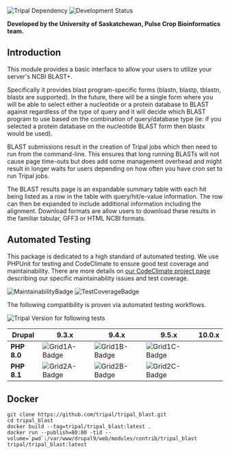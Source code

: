 ![Tripal Dependency](https://img.shields.io/badge/Tripal-4.0--alpha1-brightgreen)
![Development Status](https://img.shields.io/badge/Status-Active%20Development-orange)

**Developed by the University of Saskatchewan, Pulse Crop Bioinformatics team.**

## Introduction

This module provides a basic interface to allow your users to utilize your
server's NCBI BLAST+.

Specifically it provides blast program-specific forms (blastn, blastp, tblastn,
blastx are supported). In the future, there will be a single form where you
will be able to select either a nucleotide or a protein database to BLAST
against regardless of the type of query and it will decide which BLAST
program to use based on the combination of query/database type (ie: if you
selected a protein database on the nucleotide BLAST form then blastx would
be used).

BLAST submissions result in the creation of Tripal jobs which then need to run
from the command-line. This ensures that long running BLASTs will not cause
page time-outs but does add some management overhead and might result in longer
waits for users depending on how often you have cron set to run Tripal jobs.

The BLAST results page is an expandable summary table with each hit being
listed as a row in the table with query/hit/e-value information. The row can
then be expanded to include additional information including the alignment.
Download formats are allow users to download these results in the familiar
tabular, GFF3 or HTML NCBI formats.

## Automated Testing

This package is dedicated to a high standard of automated testing. We use
PHPUnit for testing and CodeClimate to ensure good test coverage and maintainability.
There are more details on [our CodeClimate project page] describing our specific
maintainability issues and test coverage.

![MaintainabilityBadge]
![TestCoverageBadge]

The following compatibility is proven via automated testing workflows.

![Tripal Version for following tests](https://img.shields.io/badge/Tripal-4.x--dev-green)

| Drupal | 9.3.x | 9.4.x | 9.5.x | 10.0.x |
|--------|-------|-------|-------|--------|
| **PHP 8.0** | ![Grid1A-Badge] | ![Grid1B-Badge] | ![Grid1C-Badge] |  |
| **PHP 8.1** | ![Grid2A-Badge] | ![Grid2B-Badge] | ![Grid2C-Badge] |  |

[our CodeClimate project page]: https://codeclimate.com/github/tripal/tripal_blast
[MaintainabilityBadge]: https://api.codeclimate.com/v1/badges/5071f91a02a3fcafc275/maintainability
[TestCoverageBadge]: https://api.codeclimate.com/v1/badges/5071f91a02a3fcafc275/test_coverage

[Grid1A-Badge]: https://github.com/tripal/tripal_blast/actions/workflows/MAIN-phpunit-Grid1A.yml/badge.svg
[Grid1B-Badge]: https://github.com/tripal/tripal_blast/actions/workflows/MAIN-phpunit-Grid1B.yml/badge.svg
[Grid1C-Badge]: https://github.com/tripal/tripal_blast/actions/workflows/MAIN-phpunit-Grid1C.yml/badge.svg

[Grid2A-Badge]: https://github.com/tripal/tripal_blast/actions/workflows/MAIN-phpunit-Grid2A.yml/badge.svg
[Grid2B-Badge]: https://github.com/tripal/tripal_blast/actions/workflows/MAIN-phpunit-Grid2B.yml/badge.svg
[Grid2C-Badge]: https://github.com/tripal/tripal_blast/actions/workflows/MAIN-phpunit-Grid2C.yml/badge.svg
[Grid2D-Badge]: https://github.com/tripal/tripal_blast/actions/workflows/MAIN-phpunit-Grid2D.yml/badge.svg

## Docker

```
git clone https://github.com/tripal/tripal_blast.git
cd tripal_blast
docker build --tag=tripal/tripal_blast:latest .
docker run --publish=80:80 -tid --volume=`pwd`:/var/www/drupal9/web/modules/contrib/tripal_blast tripal/tripal_blast:latest
```
